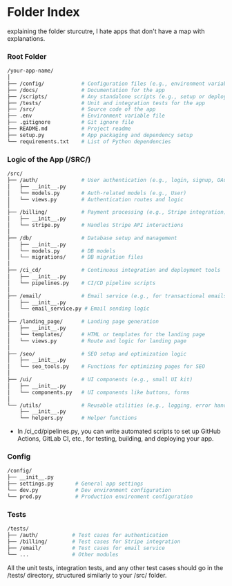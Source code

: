 # Folder Index

explaining the folder sturcutre, I hate apps that don't have a map with explanations.

### Root Folder

```bash
/your-app-name/
│
├── /config/            # Configuration files (e.g., environment variables, settings)
├── /docs/              # Documentation for the app
├── /scripts/           # Any standalone scripts (e.g., setup or deployment scripts)
├── /tests/             # Unit and integration tests for the app
├── /src/               # Source code of the app
├── .env                # Environment variable file
├── .gitignore          # Git ignore file
├── README.md           # Project readme
├── setup.py            # App packaging and dependency setup
└── requirements.txt    # List of Python dependencies
```

### Logic of the App (/SRC/)

```bash
/src/
├── /auth/              # User authentication (e.g., login, signup, OAuth)
│   ├── __init__.py
│   └── models.py       # Auth-related models (e.g., User)
│   └── views.py        # Authentication routes and logic
│
├── /billing/           # Payment processing (e.g., Stripe integration)
│   ├── __init__.py
│   └── stripe.py       # Handles Stripe API interactions
│
├── /db/                # Database setup and management
│   ├── __init__.py
│   └── models.py       # DB models
│   └── migrations/     # DB migration files
│
├── /ci_cd/             # Continuous integration and deployment tools
│   ├── __init__.py
│   └── pipelines.py    # CI/CD pipeline scripts
│
├── /email/             # Email service (e.g., for transactional emails)
│   ├── __init__.py
│   └── email_service.py # Email sending logic
│
├── /landing_page/      # Landing page generation
│   ├── __init__.py
│   └── templates/      # HTML or templates for the landing page
│   └── views.py        # Route and logic for landing page
│
├── /seo/               # SEO setup and optimization logic
│   ├── __init__.py
│   └── seo_tools.py    # Functions for optimizing pages for SEO
│
├── /ui/                # UI components (e.g., small UI kit)
│   ├── __init__.py
│   └── components.py   # UI components like buttons, forms
│
└── /utils/             # Reusable utilities (e.g., logging, error handling)
    ├── __init__.py
    └── helpers.py      # Helper functions

```
- In /ci_cd/pipelines.py, you can write automated scripts to set up GitHub Actions, GitLab CI, etc., for testing, building, and deploying your app.

### Config

```bash
/config/
├── __init__.py
├── settings.py       # General app settings
└── dev.py            # Dev environment configuration
└── prod.py           # Production environment configuration

```


### Tests

```bash
/tests/
├── /auth/           # Test cases for authentication
├── /billing/        # Test cases for Stripe integration
├── /email/          # Test cases for email service
└── ...              # Other modules

```

All the unit tests, integration tests, and any other test cases should go in the /tests/ directory, structured similarly to your /src/ folder.